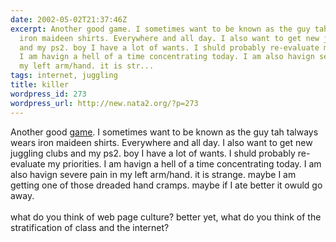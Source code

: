 ```yaml
---
date: 2002-05-02T21:37:46Z
excerpt: Another good game. I sometimes want to be known as the guy tah talways wears
  iron maideen shirts. Everywhere and all day. I also want to get new juggling clubs
  and my ps2. boy I have a lot of wants. I shuld probably re-evaluate my priorities.
  I am havign a hell of a time concentrating today. I am also havign severe pain in
  my left arm/hand. it is str...
tags: internet, juggling
title: killer
wordpress_id: 273
wordpress_url: http://new.nata2.org/?p=273
---
```


Another good <a href="http://killer.flaboratorium.org/">game</a>. I sometimes want to be known as the guy tah talways wears iron maideen shirts. Everywhere and all day. I also want to get new juggling clubs and my ps2. boy I have a lot of wants. I shuld probably re-evaluate my priorities. I am havign a hell of a time concentrating today. I am also havign severe pain in my left arm/hand. it is strange. maybe I am getting one of those dreaded hand cramps. maybe if I ate better it owuld go away. <br/><br/>what do you think of web page culture? better yet, what do you think of the stratification of class and the internet? 
